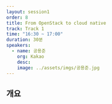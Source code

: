 ```yaml
---
layout: session1
order: 8
title: From OpenStack to cloud native
track: Track 1
time: "16:30 ~ 17:00"
duration: 30분
speakers:
  - name: 공용준
    org: Kakao
    desc: 
    image: ../assets/imgs/공용준.jpg
---
```


## 개요
